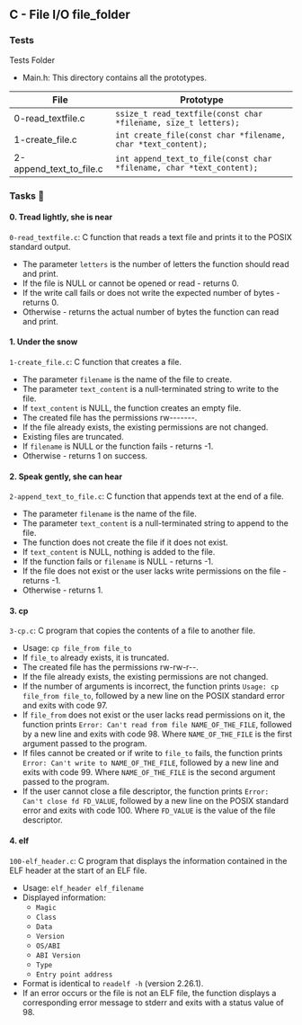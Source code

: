 ## C - File I/O file_folder

### Tests
Tests Folder
- Main.h: This directory contains all the prototypes.

| File | Prototype |
| --- | --- |
| 0-read_textfile.c | `ssize_t read_textfile(const char *filename, size_t letters);` |
| 1-create_file.c | `int create_file(const char *filename, char *text_content);` |
| 2-append_text_to_file.c | `int append_text_to_file(const char *filename, char *text_content);` |

### Tasks :page_with_curl:

#### 0. Tread lightly, she is near
`0-read_textfile.c`: C function that reads a text file and prints it to the POSIX standard output.
- The parameter `letters` is the number of letters the function should read and print.
- If the file is NULL or cannot be opened or read - returns 0.
- If the write call fails or does not write the expected number of bytes - returns 0.
- Otherwise - returns the actual number of bytes the function can read and print.

#### 1. Under the snow
`1-create_file.c`: C function that creates a file.
- The parameter `filename` is the name of the file to create.
- The parameter `text_content` is a null-terminated string to write to the file.
- If `text_content` is NULL, the function creates an empty file.
- The created file has the permissions rw-------.
- If the file already exists, the existing permissions are not changed.
- Existing files are truncated.
- If `filename` is NULL or the function fails - returns -1.
- Otherwise - returns 1 on success.

#### 2. Speak gently, she can hear
`2-append_text_to_file.c`: C function that appends text at the end of a file.
- The parameter `filename` is the name of the file.
- The parameter `text_content` is a null-terminated string to append to the file.
- The function does not create the file if it does not exist.
- If `text_content` is NULL, nothing is added to the file.
- If the function fails or `filename` is NULL - returns -1.
- If the file does not exist or the user lacks write permissions on the file - returns -1.
- Otherwise - returns 1.

#### 3. cp
`3-cp.c`: C program that copies the contents of a file to another file.
- Usage: `cp file_from file_to`
- If `file_to` already exists, it is truncated.
- The created file has the permissions rw-rw-r--.
- If the file already exists, the existing permissions are not changed.
- If the number of arguments is incorrect, the function prints `Usage: cp file_from file_to`, followed by a new line on the POSIX standard error and exits with code 97.
- If `file_from` does not exist or the user lacks read permissions on it, the function prints `Error: Can't read from file NAME_OF_THE_FILE`, followed by a new line and exits with code 98.
    Where `NAME_OF_THE_FILE` is the first argument passed to the program.
- If files cannot be created or if write to `file_to` fails, the function prints `Error: Can't write to NAME_OF_THE_FILE`, followed by a new line and exits with code 99.
    Where `NAME_OF_THE_FILE` is the second argument passed to the program.
- If the user cannot close a file descriptor, the function prints `Error: Can't close fd FD_VALUE`, followed by a new line on the POSIX standard error and exits with code 100.
    Where `FD_VALUE` is the value of the file descriptor.

#### 4. elf
`100-elf_header.c`: C program that displays the information contained in the ELF header at the start of an ELF file.
- Usage: `elf_header elf_filename`
- Displayed information:
    - `Magic`
    - `Class`
    - `Data`
    - `Version`
    - `OS/ABI`
    - `ABI Version`
    - `Type`
    - `Entry point address`
- Format is identical to `readelf -h` (version 2.26.1).
- If an error occurs or the file is not an ELF file, the function displays a corresponding error message to stderr and exits with a status value of 98.

